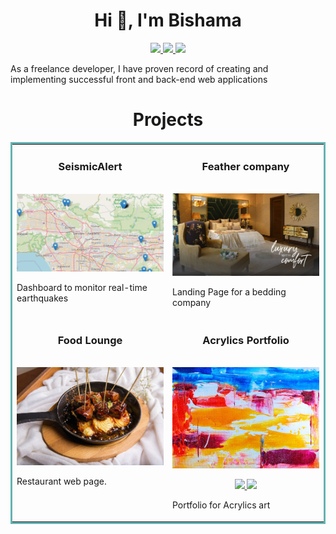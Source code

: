 <h1 align="center">Hi 👋, I'm Bishama</h1>

<p align="center">
  <a href="https://bishama-irfan.netlify.app/" target="_blank">
    <img src="https://img.shields.io/static/v1?label=|&message=WEBSITE&color=23555f&style=plastic&logo=react&logo-color=white"/>
  </a>
  <a href="https://www.linkedin.com/in/bishama-irfan/" target="_blank">
    <img src="https://img.shields.io/static/v1?label=|&message=LINKED-IN&color=cdf998&style=plastic&logo=linkedin&logo-color=white"/>
  </a>
  <a href="https://twitter.com/BishamaI" target="_blank">
    <img src="https://img.shields.io/static/v1?label=|&message=TWITTER&color=23555f&style=plastic&logo=twitter&logo-color=white"/>
  </a>
</p>

As a freelance developer, I have proven record of creating and implementing successful front and back-end web applications


<h1 align="center">Projects</h1>
<table bordercolor="#66b2b2">
  
  <tr>
    <td width="50%" valign="top">
      <h3 align="center">SeismicAlert</h3>
        <br />
        <a target="_blank" href="https://seismic-alert.netlify.app/">
            <img src="images/earthquake.png" width="100%" alt="Seismic Alert app"/>
        </a>
        <br />
        <p align="center">
  </a>
      </p>
        <p>Dashboard to monitor real-time earthquakes</p>
    </td>
    <td width="50%" valign="top">
      <h3 align="center">Feather company</h3>
        <br />
      <a target="_blank" href="https://feather-company.netlify.app/">
            <img src="images/banner1.jpg" width="100%"  alt="Rigley 2"/>
        </a>
        <br />
        <p align="center">
          
  </a>

  </a>
      </p>
        <p>Landing Page for a bedding company</p>
    </td>
  </tr>
  
  <tr>
    <td width="50%" valign="top">
      <h3 align="center">Food Lounge</h3>
      <br />
        <a target="_blank" href="https://food-lounge.netlify.app/">
          <img src="images/food.jpg" width="100%" alt="Restaurant"/>
        </a>
      <br />
        <p align="center">
  
  </a>
  
  </a>
      </p>
        <p>Restaurant web page.</p>
    </td>
    <td width="50%" valign="top">
      <h3 align="center">Acrylics Portfolio</h3>
        <br />
        <a target="_blank" href="">
          <img src="images/acrylics.jpg" width="100%" alt="Acrylics"/>
        </a>
        <br />
        <p align="center">
          
  <a href="https://github.com/CharlesCreativeContent/matching-card-game" target="_blank">
    <img src="https://img.shields.io/static/v1?label=|&message=REPO&color=23555f&style=plastic&logo=github&logo-color=white"/>
  </a>
  <a href="https://portfolio-alan-cohan.netlify.app/" target="_blank">
    <img src="https://img.shields.io/static/v1?label=|&message=WEBSITE&color=cdf998&style=plastic&logo=wordpress&logo-color=white"/>
  </a>
      </p>
        <p> Portfolio for Acrylics art                                                         </p>
    </td>
  </tr>
</table>



